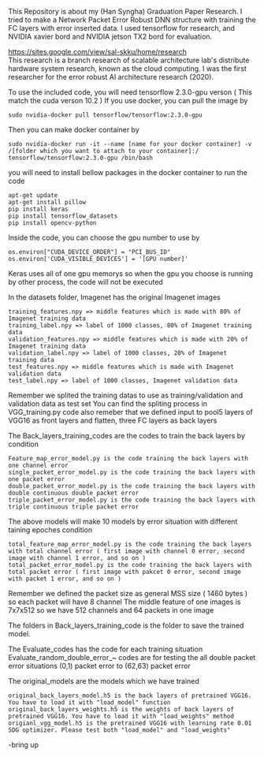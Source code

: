 This Repository is about my (Han Syngha) Graduation Paper Research. I tried to make a Network Packet Error Robust DNN structure with training the FC layers with error inserted data. I used tensorflow for research, and NVIDIA xavier bord and NVIDIA jetson TX2 bord for evaluation.

https://sites.google.com/view/sal-skku/home/research<br>
This research is a branch research of scalable architecture lab's distribute hardware system research, known as the cloud computing. I was the first researcher for the error robust AI architecture research (2020). 

To use the included code, you will need tensorflow 2.3.0-gpu verson ( This match the cuda verson 10.2 )
If you use docker, you can pull the image by

	sudo nvidia-docker pull tensorflow/tensorflow:2.3.0-gpu

Then you can make docker container by 

	sudo nvidia-docker run -it --name [name for your docker container] -v /[folder which you want to attach to your container]:/ tensorflow/tensorflow:2.3.0-gpu /bin/bash

you will need to install bellow packages in the docker container to run the code

	apt-get update
	apt-get install pillow
	pip install keras
	pip install tensorflow_datasets
	pip install opencv-python
	
Inside the code, you can choose the gpu number to use by

	os.environ["CUDA_DEVICE_ORDER"] = "PCI_BUS_ID"
	os.environ['CUDA_VISIBLE_DEVICES'] = '[GPU number]'

Keras uses all of one gpu memorys so when the gpu you choose is running by other process, the code will not be executed

In the datasets folder, Imagenet has the original Imagenet images

	training_features.npy => middle features which is made with 80% of Imagenet training data
	training_label.npy => label of 1000 classes, 80% of Imagenet training data
	validation_features.npy => middle features which is made with 20% of Imagenet training data
	validation_label.npy => label of 1000 classes, 20% of Imagenet training data
	test_features.npy => middle features which is made with Imagenet validation data
	test_label.npy => label of 1000 classes, Imagenet validation data
	
Remember we splited the training datas to use as training/validation and validation data as test set
You can find the spliting process in VGG_training.py code 
also remeber that we defined input to pool5 layers of VGG16 as front layers and flatten, three FC layers as back layers

The Back_layers_training_codes are the codes to train the back layers by condition

	Feature_map_error_model.py is the code training the back layers with one channel error
	single_packet_error_model.py is the code training the back layers with one packet error
	double_packet_error_model.py is the code training the back layers with double continuous double packet error
	triple_packet_error_model.py is the code training the back layers with triple continuous triple packet error
	
The above models will make 10 models by error situation with different taining epoches condition

	total_feature_map_error_model.py is the code training the back layers with total channel error ( first image with channel 0 error, second image with channel 1 error, and so on )
	total_packet_error_model.py is the code training the back layers with total packet error ( first image with pakcet 0 error, second image with packet 1 error, and so on )
Remember we defined the packet size as general MSS size ( 1460 bytes ) so each packet will have 8 channel
The middle feature of one images is 7x7x512 so we have 512 channels and 64 packets in one image

The folders in Back_layers_training_code is the folder to save the trained model.

The Evaluate_codes has the code for each training situation
Evaluate_random_double_error_~ codes are for testing the all double packet error situations (0,1) packet error to (62,63) packet error

The original_models are the models which we have trained

	original_back_layers_model.h5 is the back layers of pretrained VGG16. You have to load it with "load_model" function
	original_back_layers_weights.h5 is the weights of back layers of pretrained VGG16. You have to load it with "load_weights" method
	origianl_vgg_model.h5 is the pretrained VGG16 with learning rate 0.01 SDG optimizer. Please test both "load_model" and "load_weights"

-bring up

